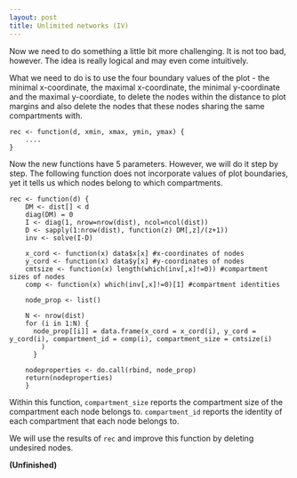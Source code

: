 ```yaml
---
layout: post
title: Unlimited networks (IV)
---
```


Now we need to do something a little bit more challenging. It is not too bad, however. The idea is really logical and may even come intuitively.

What we need to do is to use the four boundary values of the plot - the minimal x-coordinate, the maximal x-coordinate, the minimal y-coordinate and the maximal y-coordiate, to delete the nodes within the distance to plot margins and also delete the nodes that these nodes sharing the same compartments with.


    rec <- function(d, xmin, xmax, ymin, ymax) {
        ....
    }

Now the new functions have 5 parameters. However, we will do it step by step. The following function does not incorporate values of plot boundaries, yet it tells us which nodes belong to which compartments.

    rec <- function(d) {
        DM <- dist[] < d
        diag(DM) = 0
        I <- diag(1, nrow=nrow(dist), ncol=ncol(dist))
        D <- sapply(1:nrow(dist), function(z) DM[,z]/(z+1)) 
        inv <- solve(I-D)
        
        x_cord <- function(x) data$x[x] #x-coordinates of nodes
        y_cord <- function(x) data$y[x] #y-coordinates of nodes
        cmtsize <- function(x) length(which(inv[,x]!=0)) #compartment sizes of nodes
        comp <- function(x) which(inv[,x]!=0)[1] #compartment identities
        
        node_prop <- list()
  
        N <- nrow(dist)
        for (i in 1:N) {
          node_prop[[i]] = data.frame(x_cord = x_cord(i), y_cord = y_cord(i), compartment_id = comp(i), compartment_size = cmtsize(i)
            )
          }
  
        nodeproperties <- do.call(rbind, node_prop)
        return(nodeproperties)
        }


Within this function, `compartment_size` reports the compartment size of the compartment each node belongs to. `compartment_id` reports the identity of each compartment that each node belongs to.

We will use the results of `rec` and improve this function by deleting undesired nodes.



**(Unfinished)**



    



